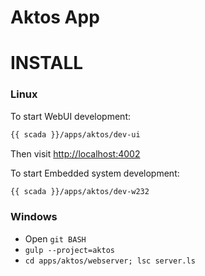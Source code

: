 # Aktos App

# INSTALL

### Linux

To start WebUI development:

```bash
{{ scada }}/apps/aktos/dev-ui
```

Then visit [http://localhost:4002](http://localhost:4002)

To start Embedded system development:

```bash
{{ scada }}/apps/aktos/dev-w232
```

### Windows

* Open `git BASH`
* `gulp --project=aktos`
* `cd apps/aktos/webserver; lsc server.ls`
